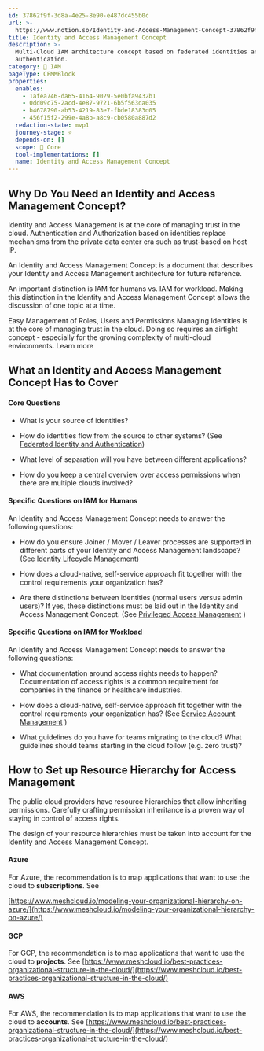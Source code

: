 ```yaml
---
id: 37862f9f-3d8a-4e25-8e90-e487dc455b0c
url: >-
  https://www.notion.so/Identity-and-Access-Management-Concept-37862f9f3d8a4e258e90e487dc455b0c
title: Identity and Access Management Concept
description: >-
  Multi-Cloud IAM architecture concept based on federated identities and
  authentication.
category: 🔐 IAM
pageType: CFMMBlock
properties:
  enables:
    - 1afea746-da65-4164-9029-5e0bfa9432b1
    - 0dd09c75-2acd-4e87-9721-6b5f563da035
    - b4678790-ab53-4219-83e7-fbde18383d05
    - 456f15f2-299e-4a8b-a8c9-cb0580a887d2
  redaction-state: mvp1
  journey-stage: ⭐️
  depends-on: []
  scope: 🏢 Core
  tool-implementations: []
  name: Identity and Access Management Concept
---
```


## Why Do You Need an Identity and Access Management Concept? 

Identity and Access Management is at the core of managing trust in the cloud. Authentication and Authorization based on identities replace mechanisms from the private data center era such as trust-based on host IP.

An Identity and Access Management Concept is a document that describes your Identity and Access Management architecture for future reference. 

An important distinction is IAM for humans vs. IAM for workload. Making this distinction in the Identity and Access Management Concept allows the discussion of one topic at a time.

<!--notion-markdown-cms:raw-->
<CallToAction>
  <CtaHeader>Easy Management of Roles, Users and Permissions</CtaHeader>
  <CtaText>Managing Identities is at the core of managing trust in the cloud. Doing so requires an airtight concept - especially for the growing complexity of multi-cloud environments.</CtaText>
  <CtaButton class="btn-primary" url="https://www.meshcloud.io/2021/01/19/the-cloud-identity-and-access-management-guide-for-2021/">Learn more</CtaButton>
</CallToAction>

## What an Identity and Access Management Concept Has to Cover

#### Core Questions

- What is your source of identities? 

- How do identities flow from the source to other systems? (See [Federated Identity and Authentication](/maturity-model/iam/federated-identity-and-authentication.md))

- What level of separation will you have between different applications?

- How do you keep a central overview over access permissions when there are multiple clouds involved?

#### Specific Questions on IAM for Humans

An Identity and Access Management Concept needs to answer the following questions:

- How do you ensure Joiner / Mover / Leaver processes are supported in different parts of your Identity and Access Management landscape? (See [Identity Lifecycle Management](/maturity-model/iam/identity-lifecycle-management.md))

- How does a cloud-native, self-service approach fit together with the control requirements your organization has? 

- Are there distinctions between identities (normal users versus admin users)? If yes, these distinctions must be laid out in the Identity and Access Management Concept. (See [Privileged Access Management](/maturity-model/iam/privileged-access-management.md) )

#### Specific Questions on IAM for Workload

An Identity and Access Management Concept needs to answer the following questions:

- What documentation around access rights needs to happen? Documentation of access rights is a common requirement for companies in the finance or healthcare industries.

- How does a cloud-native, self-service approach fit together with the control requirements your organization has? (See [Service Account Management](/maturity-model/iam/service-account-management.md) )

- What guidelines do you have for teams migrating to the cloud? What guidelines should teams starting in the cloud follow (e.g. zero trust)?

## How to Set up Resource Hierarchy for Access Management

The public cloud providers have resource hierarchies that allow inheriting permissions. Carefully crafting permission inheritance is a proven way of staying in control of access rights. 

The design of your resource hierarchies must be taken into account for the Identity and Access Management Concept.

#### Azure

For Azure, the recommendation is to map applications that want to use the cloud to **subscriptions**. See 

[https://www.meshcloud.io/modeling-your-organizational-hierarchy-on-azure/](https://www.meshcloud.io/modeling-your-organizational-hierarchy-on-azure/)

#### GCP

For GCP, the recommendation is to map applications that want to use the cloud to **projects**. See [https://www.meshcloud.io/best-practices-organizational-structure-in-the-cloud/](https://www.meshcloud.io/best-practices-organizational-structure-in-the-cloud/)

#### AWS

For AWS, the recommendation is to map applications that want to use the cloud to **accounts**. See [https://www.meshcloud.io/best-practices-organizational-structure-in-the-cloud/](https://www.meshcloud.io/best-practices-organizational-structure-in-the-cloud/)

